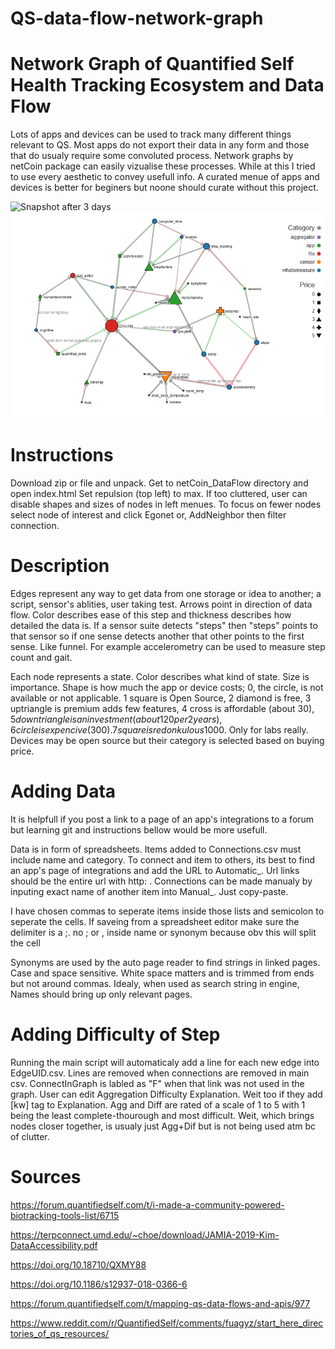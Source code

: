 # QS-data-flow-network-graph
# Network Graph of Quantified Self Health Tracking Ecosystem and Data Flow
Lots of apps and devices can be used to track many different things relevant to QS. 
Most apps do not export their data in any form and those that do usualy require some convoluted process.
Network graphs by netCoin package can easily vizualise these processes.
While at this I tried to use every aesthetic to convey usefull info.
A curated menue of apps and devices is better for beginers but noone should curate without this project. 

![Snapshot after 3 days](CaptureOfAnEarlyState.PNG)
![Snapshot after 5 days](ScreenCapOfMyQSDataFlow2020aftdays.PNG)

# Instructions
Download zip or file and unpack. Get to netCoin_DataFlow directory and open index.html
Set repulsion (top left) to max.
If too cluttered, user can disable shapes and sizes of nodes in left menues.
To focus on fewer nodes select node of interest and click Egonet or, AddNeighbor then filter connection.

# Description
Edges represent any way to get data from one storage or idea to another; a script, sensor's ablities, user taking test.
Arrows point in direction of data flow. Color describes ease of this step and thickness describes how detailed the data is. 
If a sensor suite detects "steps" then "steps" points to that sensor so if one sense detects another that other points to the first sense. 
Like funnel. For example accelerometry can be used to measure step count and gait.

Each node represents a state. Color describes what kind of state. Size is importance. 
Shape is how much the app or device costs; 
0, the circle, is not available or not applicable.
1 square is Open Source, 2 diamond is free, 3 uptriangle is premium adds few features, 
4 cross is affordable (about 30$), 5 downtriangle is an investment (about 120 per 2 years),
6 circle is expencive (300). 7 square is redonkulous 1000$. Only for labs really.  
Devices may be open source but their category is selected based on buying price.

# Adding Data
It is helpfull if you post a link to a page of an app's integrations to a forum
 but learning git and instructions bellow would be more usefull.
 
Data is in form of spreadsheets. 
Items added to Connections.csv must include name and category.
To connect and item to others, its best to find an app's page of integrations and add the URL to Automatic_.
Url links should be the entire url with http: .
Connections can be made manualy by inputing exact name of another item into Manual_. Just copy-paste.

I have chosen commas to seperate items inside those lists and semicolon to seperate the cells. 
If saveing from a spreadsheet editor make sure the delimiter is a ;. 
no ; or , inside name or synonym because obv this will split the cell 

Synonyms are used by the auto page reader to find strings in linked pages.
Case and space sensitive. White space matters and is trimmed from ends but not around commas.
Idealy, when used as search string in engine, Names should bring up only relevant pages. 

# Adding Difficulty of Step
Running the main script will automaticaly add a line for each new edge into EdgeUID.csv. 
Lines are removed when connections are removed in main csv. ConnectInGraph is labled as "F" when that link was not used in the graph.
User can edit Aggregation Difficulty Explanation. Weit too if they add [kw] tag to Explanation.
Agg and Diff are rated of a scale of 1 to 5 with 1 being the least complete-thourough and most difficult.
Weit, which brings nodes closer together, is usualy just Agg+Dif but is not being used atm bc of clutter.
 
# Sources
https://forum.quantifiedself.com/t/i-made-a-community-powered-biotracking-tools-list/6715

https://terpconnect.umd.edu/~choe/download/JAMIA-2019-Kim-DataAccessibility.pdf

https://doi.org/10.18710/QXMY88

https://doi.org/10.1186/s12937-018-0366-6

https://forum.quantifiedself.com/t/mapping-qs-data-flows-and-apis/977

https://www.reddit.com/r/QuantifiedSelf/comments/fuagyz/start_here_directories_of_qs_resources/
